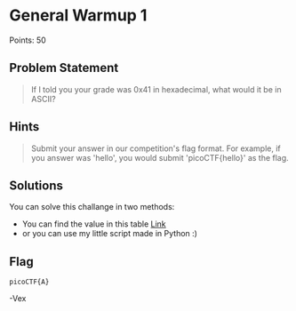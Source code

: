 # General Warmup 1

Points: 50

## Problem Statement
>  If I told you your grade was 0x41 in hexadecimal, what would it be in ASCII? 

## Hints
>  Submit your answer in our competition's flag format. For example, if you answer was 'hello', you would submit 'picoCTF{hello}' as the flag.

## Solutions 

You can solve this challange in two methods:

 - You can find the value in this table [Link](https://i.pinimg.com/originals/16/67/7f/16677fd4487ceb0af90b69bfd186e277.jpg)
 - or you can use my little script made in Python :)

## Flag 

`picoCTF{A}`

-Vex